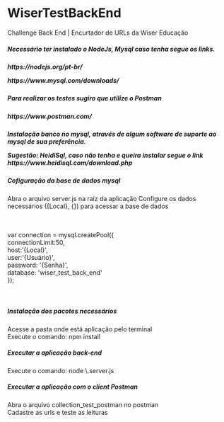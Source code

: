 # WiserTestBackEnd
Challenge Back End | Encurtador de URLs da Wiser Educação


<h5>Necessário ter instalado o NodeJs, Mysql caso tenha segue os links.<h5>
<p>https://nodejs.org/pt-br/</p>
<p>https://www.mysql.com/downloads/</p>

<h5>Para realizar os testes sugiro que utilize o Postman<h5>
<p>https://www.postman.com/</p>

<h5>Instalação banco no mysql, através de algum software de suporte ao mysql de sua preferência.
<p>Sugestão: HeidiSql, caso não tenha e queira instalar segue o link https://www.heidisql.com/download.php
</p>

<h5>Cofiguração da base de dados mysql</h5>
<p>Abra o arquivo server.js na raíz da aplicação
Configure os dados necessários ({Local}, {}) para acessar a base de dados
</p>

<br>
    <br>
    var connection = mysql.createPool({<br>
        connectionLimit:50,<br>
        host:'{Local}', <br>
        user:'{Usuário}', <br>
        password: '{Senha}', <br>
        database: 'wiser_test_back_end'<br>
    });<br>
    <br>
<br>


<h5>Instalação dos pacotes necessários</h5>
<p>Acesse a pasta onde está aplicação pelo terminal<br>
Execute o comando: npm install
</p>


<h5>Executar a aplicação back-end</h5>
<p>Execute o comando: node \.server.js</p>


<h5>Executar a aplicação com o client Postman</h5>
<p>Abra o arquivo collection_test_postman no postman<br>
Cadastre as urls e teste as leituras</p>




